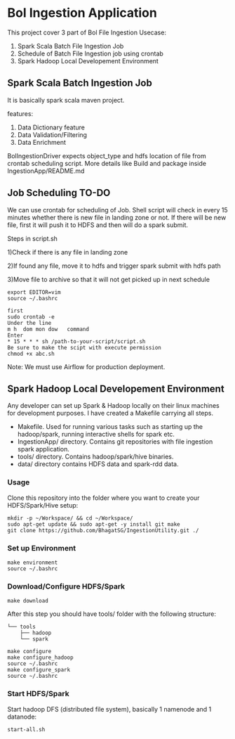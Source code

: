 # Bol Ingestion Application

This project cover 3 part of Bol File Ingestion Usecase:
1) Spark Scala Batch File Ingestion Job
2) Schedule of Batch File Ingestion job using crontab
3) Spark Hadoop Local Developement Environment

## Spark Scala Batch Ingestion Job
It is basically spark scala maven project.

features:
1) Data Dictionary feature
2) Data Validation/Filtering
3) Data Enrichment

BolIngestionDriver expects object_type and hdfs location of file from crontab scheduling script.
More details like Build and package inside IngestionApp/README.md


## Job Scheduling TO-DO
We can use crontab for scheduling of Job.
Shell script will check in every 15 minutes whether there is new file in landing zone or not. If there will be new file, first it will push it to HDFS and then will do a spark submit.

Steps in script.sh

1)Check if there is any file in landing zone

2)If found any file, move it to hdfs and trigger spark submit with hdfs path

3)Move file to archive so that it will not get picked up in next schedule

```
export EDITOR=vim
source ~/.bashrc
```
```
first
sudo crontab -e
Under the line
m h  dom mon dow   command
Enter
* 15 * * * sh /path-to-your-script/script.sh
Be sure to make the scipt with execute permission
chmod +x abc.sh
```

Note: We must use Airflow for production deployment. 


## Spark Hadoop Local Developement Environment
Any developer can set up Spark & Hadoop locally on their linux machines for development purposes.
I have created a Makefile carrying all steps.
* Makefile. Used for running various tasks such as starting up the hadoop/spark, running interactive shells for spark etc.
* IngestionApp/ directory. Contains git repositories with file ingestion spark application.
* tools/ directory. Contains hadoop/spark/hive binaries.
* data/ directory contains HDFS data and spark-rdd data.

### Usage

Clone this repository into the folder where you want to create your HDFS/Spark/Hive setup:
```
mkdir -p ~/Workspace/ && cd ~/Workspace/
sudo apt-get update && sudo apt-get -y install git make
git clone https://github.com/BhagatSG/IngestionUtility.git ./
```

### Set up Environment
```
make environment
source ~/.bashrc
```

### Download/Configure HDFS/Spark

```
make download
```

After this step you should have tools/ folder with the following structure:
```
└── tools
    ├── hadoop
    └── spark
```
```
make configure
make configure_hadoop
source ~/.bashrc
make configure_spark
source ~/.bashrc
```

### Start HDFS/Spark
Start hadoop DFS (distributed file system), basically 1 namenode and 1 datanode:
```
start-all.sh
```
